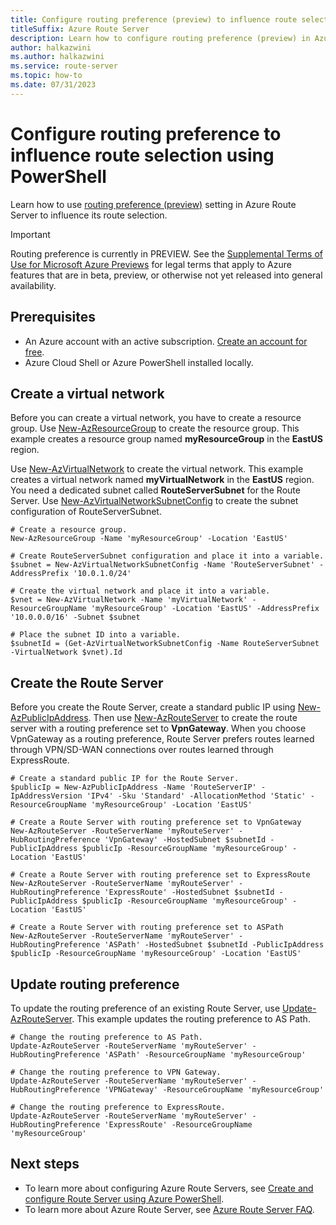 ```yaml
---
title: Configure routing preference (preview) to influence route selection - PowerShell
titleSuffix: Azure Route Server
description: Learn how to configure routing preference (preview) in Azure Route Server using Azure PowerShell to influence its route selection.
author: halkazwini
ms.author: halkazwini
ms.service: route-server
ms.topic: how-to
ms.date: 07/31/2023
---
```


# Configure routing preference to influence route selection using PowerShell

Learn how to use [routing preference (preview)](routing-preference.md) setting in Azure Route Server to influence its route selection. 

> [!IMPORTANT]
> Routing preference is currently in PREVIEW.
> See the [Supplemental Terms of Use for Microsoft Azure Previews](https://azure.microsoft.com/support/legal/preview-supplemental-terms/) for legal terms that apply to Azure features that are in beta, preview, or otherwise not yet released into general availability.

## Prerequisites

- An Azure account with an active subscription. [Create an account for free](https://azure.microsoft.com/free/?WT.mc_id=A261C142F).
- Azure Cloud Shell or Azure PowerShell installed locally.

## Create a virtual network

Before you can create a virtual network, you have to create a resource group. Use [New-AzResourceGroup](/powershell/module/az.Resources/New-azResourceGroup) to create the resource group. This example creates a resource group named **myResourceGroup** in the **EastUS** region.

Use [New-AzVirtualNetwork](/powershell/module/az.network/new-azvirtualnetwork) to create the virtual network. This example creates a virtual network named **myVirtualNetwork** in the **EastUS** region. You need a dedicated subnet called **RouteServerSubnet** for the Route Server. Use [New-AzVirtualNetworkSubnetConfig](/powershell/module/az.network/new-azvirtualnetworksubnetconfig) to create the subnet configuration of RouteServerSubnet.

```azurepowershell-interactive
# Create a resource group.
New-AzResourceGroup -Name 'myResourceGroup' -Location 'EastUS'

# Create RouteServerSubnet configuration and place it into a variable.
$subnet = New-AzVirtualNetworkSubnetConfig -Name 'RouteServerSubnet' -AddressPrefix '10.0.1.0/24'

# Create the virtual network and place it into a variable.
$vnet = New-AzVirtualNetwork -Name 'myVirtualNetwork' -ResourceGroupName 'myResourceGroup' -Location 'EastUS' -AddressPrefix '10.0.0.0/16' -Subnet $subnet

# Place the subnet ID into a variable.
$subnetId = (Get-AzVirtualNetworkSubnetConfig -Name RouteServerSubnet -VirtualNetwork $vnet).Id
```

## Create the Route Server

Before you create the Route Server, create a standard public IP using [New-AzPublicIpAddress](/powershell/module/az.network/new-azpublicipaddress). Then use [New-AzRouteServer](/powershell/module/az.network/new-azrouteserver) to create the route server with a routing preference set to **VpnGateway**. When you choose VpnGateway as a routing preference, Route Server prefers routes learned through VPN/SD-WAN connections over routes learned through ExpressRoute.

```azurepowershell-interactive
# Create a standard public IP for the Route Server.
$publicIp = New-AzPublicIpAddress -Name 'RouteServerIP' -IpAddressVersion 'IPv4' -Sku 'Standard' -AllocationMethod 'Static' -ResourceGroupName 'myResourceGroup' -Location 'EastUS'

# Create a Route Server with routing preference set to VpnGateway
New-AzRouteServer -RouteServerName 'myRouteServer' -HubRoutingPreference 'VpnGateway' -HostedSubnet $subnetId -PublicIpAddress $publicIp -ResourceGroupName 'myResourceGroup' -Location 'EastUS'

# Create a Route Server with routing preference set to ExpressRoute
New-AzRouteServer -RouteServerName 'myRouteServer' -HubRoutingPreference 'ExpressRoute' -HostedSubnet $subnetId -PublicIpAddress $publicIp -ResourceGroupName 'myResourceGroup' -Location 'EastUS'

# Create a Route Server with routing preference set to ASPath
New-AzRouteServer -RouteServerName 'myRouteServer' -HubRoutingPreference 'ASPath' -HostedSubnet $subnetId -PublicIpAddress $publicIp -ResourceGroupName 'myResourceGroup' -Location 'EastUS'
```

## Update routing preference

To update the routing preference of an existing Route Server, use [Update-AzRouteServer](/powershell/module/az.network/update-azrouteserver). This example updates the routing preference to AS Path.

```azurepowershell-interactive
# Change the routing preference to AS Path.
Update-AzRouteServer -RouteServerName 'myRouteServer' -HubRoutingPreference 'ASPath' -ResourceGroupName 'myResourceGroup'

# Change the routing preference to VPN Gateway.
Update-AzRouteServer -RouteServerName 'myRouteServer' -HubRoutingPreference 'VPNGateway' -ResourceGroupName 'myResourceGroup'

# Change the routing preference to ExpressRoute.
Update-AzRouteServer -RouteServerName 'myRouteServer' -HubRoutingPreference 'ExpressRoute' -ResourceGroupName 'myResourceGroup'
```

## Next steps

- To learn more about configuring Azure Route Servers, see [Create and configure Route Server using Azure PowerShell](quickstart-configure-route-server-powershell.md).
- To learn more about Azure Route Server, see [Azure Route Server FAQ](route-server-faq.md).